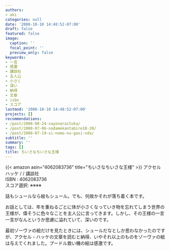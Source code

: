 ```yaml
---
authors:
- aki
categories: null
date: '2008-10-10 14:48:52-07:00'
draft: false
featured: false
image:
  caption: ''
  focal_point: ''
  preview_only: false
keywords:
- 一言
- 感激
- 講談社
- 主人公
- 小さく
- 深い
- 納得
- 文章
- isbn
- スコア
lastmod: '2008-10-10 14:48:52-07:00'
projects: []
recommendations:
- /post/2008-08-24-sayonaraituka/
- /post/2008-07-06-nodamekantabire18-20/
- /post/2008-07-19-xi-nomo-nu-gasi-nda/
subtitle: ''
summary: ''
tags: []
title: ちいさなちいさな王様
---
```


{{< amazon asin="4062083736" title="ちいさなちいさな王様" >}}
アクセル ハッケ / / 講談社  
ISBN : 4062083736  
スコア選択: ※※※※  
  
話もシュールなら絵もシュール。でも、何故かそれが落ち着く本です。  
  
お話としては、年を重ねるごとに体が小さくなっていき物を忘れてしまう世界の王様が、偉そうに色々なことを主人公に言ってきます。しかし、その王様の一言一言がなんというか思慮に溢れていて、深いのです。  
  
最初ゾーヴァの絵だけを見たときには、シュールだなとしか思わなかったのですが、アクセル・ハッケの文章を読むと納得、いやそれ以上のものをゾーヴァの絵は与えてくれました。プードル救い機の絵は感激です。